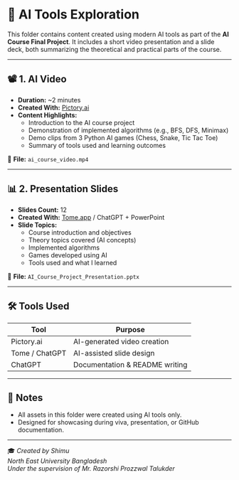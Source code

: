 # 🤖 AI Tools Exploration

This folder contains content created using modern AI tools as part of the **AI Course Final Project**. It includes a short video presentation and a slide deck, both summarizing the theoretical and practical parts of the course.

---

## 📽️ 1. AI Video

- **Duration:** ~2 minutes  
- **Created With:** [Pictory.ai](https://pictory.ai)  
- **Content Highlights:**
  - Introduction to the AI course project
  - Demonstration of implemented algorithms (e.g., BFS, DFS, Minimax)
  - Demo clips from 3 Python AI games (Chess, Snake, Tic Tac Toe)
  - Summary of tools used and learning outcomes

📁 **File:** `ai_course_video.mp4`

---

## 📊 2. Presentation Slides

- **Slides Count:** 12  
- **Created With:** [Tome.app](https://tome.app) / ChatGPT + PowerPoint  
- **Slide Topics:**
  - Course introduction and objectives
  - Theory topics covered (AI concepts)
  - Implemented algorithms
  - Games developed using AI
  - Tools used and what I learned

📁 **File:** `AI_Course_Project_Presentation.pptx`

---

## 🛠️ Tools Used

| Tool         | Purpose                        |
|--------------|---------------------------------|
| Pictory.ai   | AI-generated video creation     |
| Tome / ChatGPT | AI-assisted slide design        |
| ChatGPT      | Documentation & README writing  |

---

## 📝 Notes

- All assets in this folder were created using AI tools only.
- Designed for showcasing during viva, presentation, or GitHub documentation.

---

🎓 *Created by Shimu  
North East University Bangladesh  
Under the supervision of Mr. Razorshi Prozzwal Talukder*
